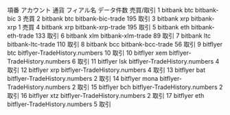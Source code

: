 項番 アカウント 通貨 フィアル名 データ件数 売買/取引
1 bitbank btc bitbank-bic 3 売買
2 bitbank btc bitbank-bic-trade 195 取引
3 bitbank xrp bitbank-xrp 1 売買
4 bitbank xrp bitbank-xrp-trade 195 取引
5 bitbank eth bitbank-eth-trade 133 取引
6 bitbank xlm bitbank-xlm-trade 89 取引
7 bitbank ltc bitbank-ltc-trade 110 取引
8 bitbank bcc bitbank-bcc-trade 56 取引
9 bitflyer btc bitflyer-TradeHistory.numbers 10 取引
10 bitflyer xem bitflyer-TradeHistory.numbers 6 取引
11 bitflyer lsk bitflyer-TradeHistory.numbers 4 取引
12 bitflyer xrp bitflyer-TradeHistory.numbers 4 取引
13 bitflyer bat bitflyer-TradeHistory.numbers 2 取引
14 bitflyer mona bitflyer-TradeHistory.numbers 2 取引
15 bitflyer bch bitflyer-TradeHistory.numbers 2 取引
16 bitflyer xtz bitflyer-TradeHistory.numbers 2 取引
17 bitflyer eth bitflyer-TradeHistory.numbers 5 取引